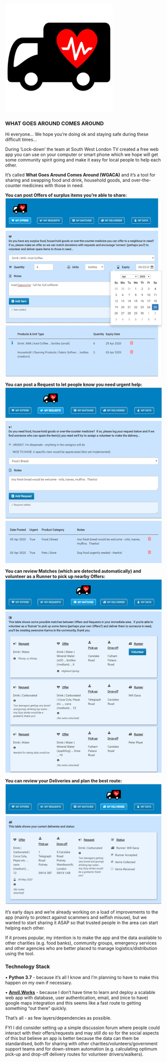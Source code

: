 ![WGACA Logo](https://github.com/PFython/WGACA-UK/blob/master/project%20management/WGACA%20Logo.png)

### WHAT GOES AROUND COMES AROUND

Hi everyone... We hope you’re doing ok and staying safe during these difficult times…

During ‘Lock-down’ the team at South West London TV created a free web app you can use on your computer or smart phone which we hope will get some community spirit going and make it easy for local people to help each other.

It’s called **What Goes Around Comes Around (WGACA)** and it’s a tool for sharing and swapping food and drink, household goods, and over-the-counter medicines with those in need.


**You can post Offers of surplus items you’re able to share:**
![Offers](https://github.com/PFython/WGACA-UK/blob/master/project%20management/Offers.jpg)

**You can post a Request to let people know you need urgent help:**
![Reqeusts](https://github.com/PFython/WGACA-UK/blob/master/project%20management/Requests.jpg)

**You can review Matches (which are detected automatically) and volunteer as a Runner to pick up nearby Offers:**
![Matches](https://github.com/PFython/WGACA-UK/blob/master/project%20management/Matches.jpg)

**You can review your Deliveries and plan the best route:**
![Deliveries](https://github.com/PFython/WGACA-UK/blob/master/project%20management/Deliveries.jpg)

It’s early days and we’re already working on a load of improvements to the app (mainly to protect against scammers and selfish misuse), but we wanted to start sharing it ASAP so that trusted people in the area can start helping each other.

If it proves popular, my intention is to make the app and the data available to other charities (e.g. food banks), community groups, emergency services and other agencies who are better placed to manage logistics/distribution using the tool.

### Technology Stack

• **Python 3.7** - because it’s all I know and I’m planning to have to make this happen on my own if necessary.

• **[Anvil.Works](https://anvil.works/)** - because I don’t have time to learn and deploy a scalable web app with database, user authentication, email, and (nice to have) google maps integration and this seems like a fast route to getting something “out there” quickly.

That’s all - as few layers/dependencies as possible.

FYI I did consider setting up a simple discussion forum where people could interact with their offers/requests and may still do so for the social aspects of this but believe an app is better because the data can them be standardised, both for sharing with other charities/volunteers/government support teams and for down-stream automation (e.g. calculating optimum pick-up and drop-off delivery routes for volunteer drivers/walkers).

